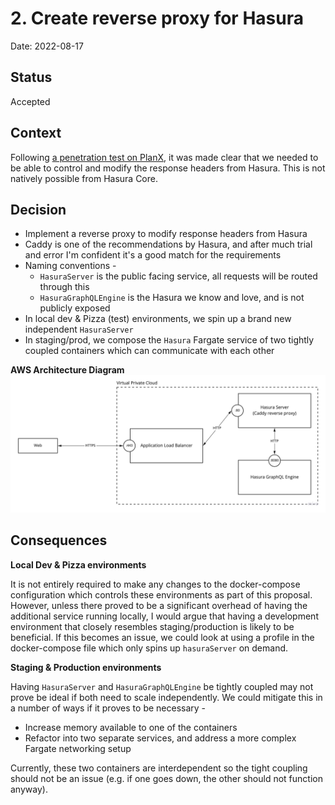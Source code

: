 # 2. Create reverse proxy for Hasura

Date: 2022-08-17

## Status

Accepted

## Context

Following [a penetration test on PlanX](https://trello.com/c/UKLRlUBu/1970-jumpsec-security-audit), it was made clear that we needed to be able to control and modify the response headers from Hasura. This is not natively possible from Hasura Core.

## Decision

- Implement a reverse proxy to modify response headers from Hasura
- Caddy is one of the recommendations by Hasura, and after much trial and error I'm confident it's a good match for the requirements
- Naming conventions -  
  - `HasuraServer` is the public facing service, all requests will be routed through this
  - `HasuraGraphQLEngine` is the Hasura we know and love, and is not publicly exposed
- In local dev & Pizza (test) environments, we spin up a brand new independent `HasuraServer`
- In staging/prod, we compose the `Hasura` Fargate service of two tightly coupled containers which can communicate with each other

**AWS Architecture Diagram**
![AWS Architecture Diagram](./img/0002-create-reverse-proxy-for-hasura.jpg)

## Consequences

**Local Dev & Pizza environments**

It is not entirely required to make any changes to the docker-compose configuration which controls these environments as part of this proposal. However, unless there proved to be a significant overhead of having the additional service running locally, I would argue that having a development environment that closely resembles staging/production is likely to be beneficial. If this becomes an issue, we could look at using a profile in the docker-compose file which only spins up `hasuraServer` on demand.

**Staging & Production environments**

Having `HasuraServer` and `HasuraGraphQLEngine` be tightly coupled may not prove be ideal if both need to scale independently. We could mitigate this in a number of ways if it proves to be necessary - 
 - Increase memory available to one of the containers
 - Refactor into two separate services, and address a more complex Fargate networking setup

Currently, these two containers are interdependent so the tight coupling should not be an issue (e.g. if one goes down, the other should not function anyway).

